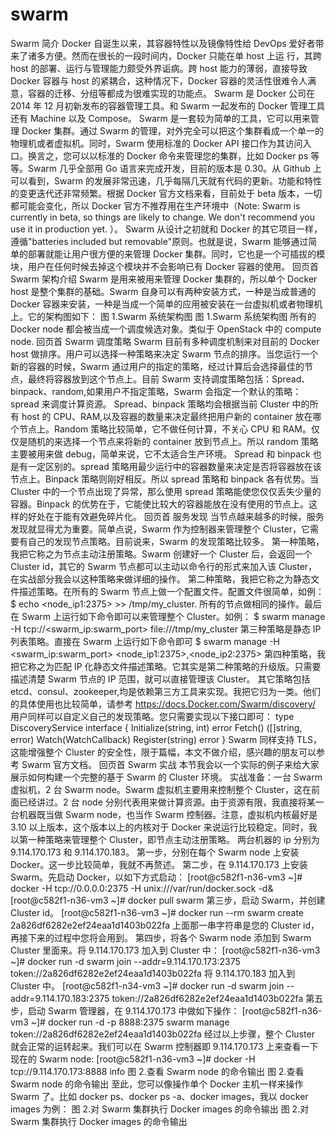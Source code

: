 # swarm

Swarm 简介
Docker 自诞生以来，其容器特性以及镜像特性给 DevOps 爱好者带来了诸多方便。然而在很长的一段时间内，Docker 只能在单 host 上运 行，其跨 host 的部署、运行与管理能力颇受外界诟病。跨 host 能力的薄弱，直接导致 Docker 容器与 host 的紧耦合，这种情况下，Docker 容器的灵活性很难令人满意，容器的迁移、分组等都成为很难实现的功能点。
Swarm 是 Docker 公司在 2014 年 12 月初新发布的容器管理工具。和 Swarm 一起发布的 Docker 管理工具还有 Machine 以及 Compose。
Swarm 是一套较为简单的工具，它可以用来管理 Docker 集群。通过 Swarm 的管理，对外完全可以把这个集群看成一个单一的物理机或者虚拟机。同时，Swarm 使用标准的 Docker API 接口作为其访问入口。换言之，您可以以标准的 Docker 命令来管理您的集群，比如 Docker ps 等等。Swarm 几乎全部用 Go 语言来完成开发，目前的版本是 0.30。从 Github 上可以看到，Swarm 的发展非常迅速，几乎每隔几天就有代码的更新。功能和特性的变更迭代还非常频繁。根据 Docker 官方文档来看，目前处于 beta 版本，一切都可能会变化，所以 Docker 官方不推荐用在生产环境中（Note: Swarm is currently in beta, so things are likely to change. We don't recommend you use it in production yet. ）。
Swarm 从设计之初就和 Docker 的其它项目一样，遵循"batteries included but removable"原则。也就是说，Swarm 能够通过简单的部署就能让用户很方便的来管理 Docker 集群。同时，它也是一个可插拔的模块，用户在任何时候去掉这个模块并不会影响已有 Docker 容器的使用。
回页首
Swarm 架构介绍
Swarm 是用来被用来管理 Docker 集群的，所以单个 Docker host 是整个集群的基础。Swarm 自身可以有两种安装方式，一种是当成普通的 Docker 容器来安装，一种是当成一个简单的应用被安装在一台虚拟机或者物理机上。它的架构图如下：
图 1.Swarm 系统架构图
图 1.Swarm 系统架构图
所有的 Docker node 都会被当成一个调度候选对象。类似于 OpenStack 中的 compute node.
回页首
Swarm 调度策略
Swarm 目前有多种调度机制来对目前的 Docker host 做排序。用户可以选择一种策略来决定 Swarm 节点的排序。当您运行一个新的容器的时候，Swarm 通过用户的指定的策略，经过计算后会选择最佳的节点，最终将容器放到这个节点上。目前 Swarm 支持调度策略包括：Spread、binpack、random,如果用户不指定策略，Swarm 会指定一个默认的策略：spread 来调度计算资源。
Spread、binpack 策略均会根据当前 Cluster 中的所有 host 的 CPU、RAM,以及容器的数量来决定最终把用户新的 container 放在哪个节点上。Random 策略比较简单，它不做任何计算，不关心 CPU 和 RAM。仅仅是随机的来选择一个节点来将新的 container 放到节点上。所以 random 策略主要被用来做 debug，简单来说，它不太适合生产环境。
Spread 和 binpack 也是有一定区别的。spread 策略用最少运行中的容器数量来决定是否将容器放在该节点上。Binpack 策略则刚好相反。所以 spread 策略和 binpack 各有优势。当 Cluster 中的一个节点出现了异常，那么使用 spread 策略能使您仅仅丢失少量的容器。Binpack 的优势在于，它能使比较大的容器能放在没有使用的节点上。这样的好处在于能有效避免碎片化。
回页首
服务发现
当节点越来越多的时候，服务发现就显得尤为重要。简单点说，Swarm 作为控制器来管理整个 Cluster，它需要有自己的发现节点策略。目前说来，Swarm 的发现策略比较多。
第一种策略，我把它称之为节点主动注册策略。Swarm 创建好一个 Cluster 后，会返回一个 Cluster id，其它的 Swarm 节点都可以主动以命令行的形式来加入该 Cluster，在实战部分我会以这种策略来做详细的操作。
第二种策略，我把它称之为静态文件描述策略。在所有的 Swarm 节点上做一个配置文件。配置文件很简单，如例：
$ echo <node_ip1:2375> >> /tmp/my_cluster.
所有的节点做相同的操作。最后在 Swarm 上运行如下命令即可以来管理整个 Cluster。如例：
$ swarm manage -H tcp://<swarm_ip:swarm_port> file:///tmp/my_cluster
第三种策略是静态 IP 列表策略。直接在 Swarm 上运行如下命令即可
$ swarm manage -H <swarm_ip:swarm_port> <node_ip1:2375>,<node_ip2:2375>
第四种策略，我把它称之为匹配 IP 化静态文件描述策略。它其实是第二种策略的升级版。只需要描述清楚 Swarm 节点的 IP 范围，就可以直接管理该 Cluster。 其它策略包括 etcd、consul、zookeeper,均是依赖第三方工具来实现。我把它归为一类。他们的具体使用也比较简单，请参考 https://docs.Docker.com/Swarm/discovery/
用户同样可以自定义自己的发现策略。您只需要实现以下接口即可：
type DiscoveryService interface {
Initialize(string, int) error
Fetch() ([]string, error)
Watch(WatchCallback)
Register(string) error
}
Swarm 同样支持 TLS，这能增强整个 Cluster 的安全性，限于篇幅，本文不做介绍，感兴趣的朋友可以参考 Swarm 官方文档。
回页首
Swarm 实战
本节我会以一个实际的例子来给大家展示如何构建一个完整的基于 Swarm 的 Cluster 环境。
实战准备：一台 Swarm 虚拟机，2 台 Swarm node。Swarm 虚拟机主要用来控制整个 Cluster，这在前面已经讲过。2 台 node 分别代表用来做计算资源。由于资源有限，我直接将某一台机器既当做 Swarm node，也当作 Swarm 控制器。注意，虚拟机内核最好是 3.10 以上版本，这个版本以上的内核对于 Docker 来说运行比较稳定。同时，我以第一种策略来管理整个 Cluster，即节点主动注册策略。
两台机器的 ip 分别为 9.114.170.173 和 9.114.170.183。
第一步，分别在每个 Swarm node 上安装 Docker。这一步比较简单，我就不再赘述。
第二步，在 9.114.170.173 上安装 Swarm。先启动 Docker，以如下方式启动：
[root@c582f1-n36-vm3 ~]# docker -H tcp://0.0.0.0:2375 -H unix:///var/run/docker.sock -d&
[root@c582f1-n36-vm3 ~]# docker pull swarm
第三步，启动 Swarm，并创建 Cluster id。
[root@c582f1-n36-vm3 ~]# docker run --rm swarm create
2a826df6282e2ef24eaa1d1403b022fa
上面那一串字符串是您的 Cluster id，再接下来的过程中您将会用到。
第四步，将各个 Swarm node 添加到 Swarm Cluster 里面来。将 9.114.170.173 加入到 Cluster 中：
[root@c582f1-n36-vm3 ~]# docker run -d swarm join --addr=9.114.170.173:2375 
token://2a826df6282e2ef24eaa1d1403b022fa
将 9.114.170.183 加入到 Cluster 中。
[root@c582f1-n34-vm3 ~]# docker run -d swarm join --addr=9.114.170.183:2375 
token://2a826df6282e2ef24eaa1d1403b022fa
第五步，启动 Swarm 管理器，在 9.114.170.173 中做如下操作：
[root@c582f1-n36-vm3 ~]# docker run -d -p 8888:2375 swarm manage 
token://2a826df6282e2ef24eaa1d1403b022fa
经过以上步骤，整个 Cluster 就会正常的运转起来。我们可以在 Swarm 控制器即 9.114.170.173 上来查看一下现在的 Swarm node:
[root@c582f1-n36-vm3 ~]# docker -H tcp://9.114.170.173:8888 info
图 2.查看 Swarm node 的命令输出
图 2.查看 Swarm node 的命令输出
至此，您可以像操作单个 Docker 主机一样来操作 Swarm 了。比如 docker ps、docker ps -a、docker images，我以 docker images 为例：
图 2.对 Swarm 集群执行 Docker images 的命令输出
图 2.对 Swarm 集群执行 Docker images 的命令输出
